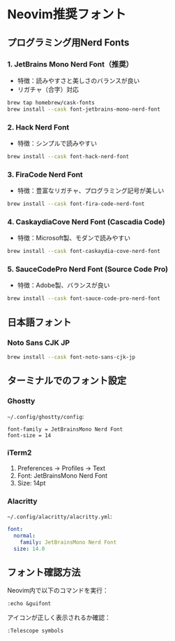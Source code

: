 # Neovim推奨フォント

## プログラミング用Nerd Fonts

### 1. JetBrains Mono Nerd Font（推奨）
- 特徴：読みやすさと美しさのバランスが良い
- リガチャ（合字）対応
```bash
brew tap homebrew/cask-fonts
brew install --cask font-jetbrains-mono-nerd-font
```

### 2. Hack Nerd Font
- 特徴：シンプルで読みやすい
```bash
brew install --cask font-hack-nerd-font
```

### 3. FiraCode Nerd Font
- 特徴：豊富なリガチャ、プログラミング記号が美しい
```bash
brew install --cask font-fira-code-nerd-font
```

### 4. CaskaydiaCove Nerd Font (Cascadia Code)
- 特徴：Microsoft製、モダンで読みやすい
```bash
brew install --cask font-caskaydia-cove-nerd-font
```

### 5. SauceCodePro Nerd Font (Source Code Pro)
- 特徴：Adobe製、バランスが良い
```bash
brew install --cask font-sauce-code-pro-nerd-font
```

## 日本語フォント

### Noto Sans CJK JP
```bash
brew install --cask font-noto-sans-cjk-jp
```

## ターミナルでのフォント設定

### Ghostty
`~/.config/ghostty/config`:
```
font-family = JetBrainsMono Nerd Font
font-size = 14
```

### iTerm2
1. Preferences → Profiles → Text
2. Font: JetBrainsMono Nerd Font
3. Size: 14pt

### Alacritty
`~/.config/alacritty/alacritty.yml`:
```yaml
font:
  normal:
    family: JetBrainsMono Nerd Font
  size: 14.0
```

## フォント確認方法

Neovim内で以下のコマンドを実行：
```vim
:echo &guifont
```

アイコンが正しく表示されるか確認：
```vim
:Telescope symbols
```